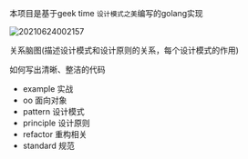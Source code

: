 本项目是基于geek time `设计模式之美`编写的golang实现

![20210624002157](https://raw.githubusercontent.com/litao-2071/static-res/master/docs-images/20210624002157.png)

关系脑图(描述设计模式和设计原则的关系，每个设计模式的作用)

如何写出清晰、整洁的代码
- example      实战
- oo        面向对象
- pattern   设计模式
- principle 设计原则
- refactor  重构相关
- standard  规范
